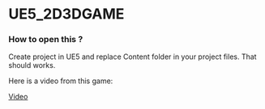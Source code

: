 # UE5_2D3DGAME

### How to open this ?

Create project in UE5 and replace Content folder in your project files. That should works.

Here is a video from this game:

[Video](https://youtu.be/LcPMTqAbuvw)
